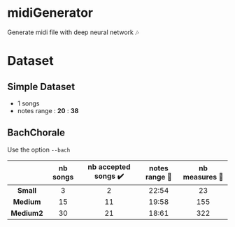 # midiGenerator
Generate midi file with deep neural network :notes:

# Dataset 

## Simple Dataset

- 1 songs
- notes range : **20** : **38**

## BachChorale

Use the option `--bach`

| | nb songs | nb accepted songs :heavy_check_mark: | notes range :musical_note: | nb measures :musical_score: |
| :---: | :---: | :---: | :---: | :---: |
| **Small** | 3 | 2 | 22:54 | 23 |
| **Medium** | 15 | 11 | 19:58 | 155 |
| **Medium2** | 30 | 21 | 18:61 | 322 |

